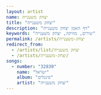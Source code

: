 ```yaml
---
layout: artist
name: יצחק משענייה
title: "יצחק משענייה"
description: "דף האמן יצחק משענייה"
keywords: "שירים, מוזיקה, יצחק משענייה"
permalink: /artists/יצחק-משענייה
redirect_from:
  - /artists/list/יצחק משענייה
  - /artists/יצחק-משענייה/
songs:
  - number: "32830"
    name: "ישראל"
    album: "סינגלים"
    artist: "יצחק משענייה"
---
```


